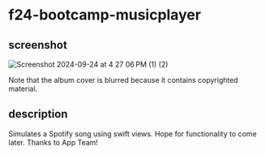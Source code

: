 # f24-bootcamp-musicplayer
## screenshot

![Screenshot 2024-09-24 at 4 27 06 PM (1) (2)](https://github.com/user-attachments/assets/40ba94a3-26b4-4883-8b3e-1cdba5726fd9)

Note that the album cover is blurred because it contains copyrighted material.

## description
Simulates a Spotify song using swift views. Hope for functionality to come later. Thanks to App Team!
